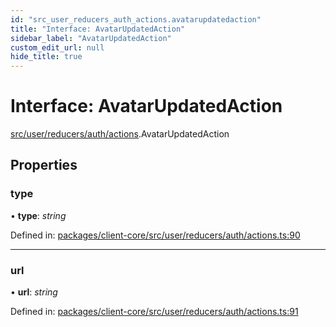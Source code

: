 ```yaml
---
id: "src_user_reducers_auth_actions.avatarupdatedaction"
title: "Interface: AvatarUpdatedAction"
sidebar_label: "AvatarUpdatedAction"
custom_edit_url: null
hide_title: true
---
```


# Interface: AvatarUpdatedAction

[src/user/reducers/auth/actions](../modules/src_user_reducers_auth_actions.md).AvatarUpdatedAction

## Properties

### type

• **type**: *string*

Defined in: [packages/client-core/src/user/reducers/auth/actions.ts:90](https://github.com/xr3ngine/xr3ngine/blob/77d12cea0/packages/client-core/src/user/reducers/auth/actions.ts#L90)

___

### url

• **url**: *string*

Defined in: [packages/client-core/src/user/reducers/auth/actions.ts:91](https://github.com/xr3ngine/xr3ngine/blob/77d12cea0/packages/client-core/src/user/reducers/auth/actions.ts#L91)

